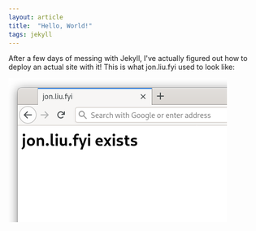 ```yaml
---
layout: article
title:  "Hello, World!"
tags: jekyll
---
```


After a few days of messing with Jekyll, I've actually figured out how to deploy an actual site with it! This is what jon.liu.fyi used to look like:

![A very plain website](/assets/images/oldsite.png)
